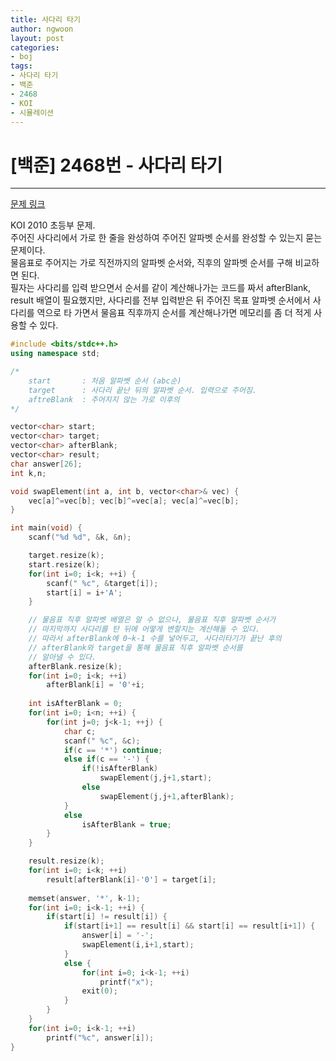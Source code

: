 ```yaml
---
title: 사다리 타기
author: ngwoon
layout: post
categories:
- boj
tags:
- 사다리 타기
- 백준
- 2468
- KOI
- 시뮬레이션
---
```


# [백준] 2468번 - 사다리 타기
- - -

[문제 링크](https://www.acmicpc.net/problem/2468)

KOI 2010 초등부 문제.<br/>
주어진 사다리에서 가로 한 줄을 완성하여 주어진 알파벳 순서를 완성할 수 있는지 묻는 문제이다.<br/>
물음표로 주어지는 가로 직전까지의 알파벳 순서와, 직후의 알파벳 순서를 구해 비교하면 된다.<br/>
필자는 사다리를 입력 받으면서 순서를 같이 계산해나가는 코드를 짜서 afterBlank, result 배열이 필요했지만, 사다리를 전부 입력받은 뒤 주어진 목표 알파벳 순서에서 사다리를 역으로 타 가면서 물음표 직후까지 순서를 계산해나가면 메모리를 좀 더 적게 사용할 수 있다.

```cpp
#include <bits/stdc++.h>
using namespace std;

/*
    start       : 처음 알파벳 순서 (abc순)
    target      : 사다리 끝난 뒤의 알파벳 순서. 입력으로 주어짐.
    aftreBlank  : 주어지지 않는 가로 이후의  
*/

vector<char> start;
vector<char> target;
vector<char> afterBlank;
vector<char> result;
char answer[26];
int k,n;

void swapElement(int a, int b, vector<char>& vec) {
    vec[a]^=vec[b]; vec[b]^=vec[a]; vec[a]^=vec[b];
}

int main(void) {
    scanf("%d %d", &k, &n);

    target.resize(k);
    start.resize(k);
    for(int i=0; i<k; ++i) {
        scanf(" %c", &target[i]);
        start[i] = i+'A';
    }

    // 물음표 직후 알파벳 배열은 알 수 없으나, 물음표 직후 알파벳 순서가 
    // 마지막까지 사다리를 탄 뒤에 어떻게 변할지는 계산해둘 수 있다.
    // 따라서 afterBlank에 0~k-1 수를 넣어두고, 사다리타기가 끝난 후의 
    // afterBlank와 target을 통해 물음표 직후 알파벳 순서를
    // 알아낼 수 있다.
    afterBlank.resize(k);
    for(int i=0; i<k; ++i)
        afterBlank[i] = '0'+i;
    
    int isAfterBlank = 0;
    for(int i=0; i<n; ++i) {
        for(int j=0; j<k-1; ++j) {
            char c;
            scanf(" %c", &c);
            if(c == '*') continue;
            else if(c == '-') {
                if(!isAfterBlank)
                    swapElement(j,j+1,start);
                else
                    swapElement(j,j+1,afterBlank);
            }
            else
                isAfterBlank = true;
        }
    }

    result.resize(k);
    for(int i=0; i<k; ++i)
        result[afterBlank[i]-'0'] = target[i];
    
    memset(answer, '*', k-1);
    for(int i=0; i<k-1; ++i) {
        if(start[i] != result[i]) {
            if(start[i+1] == result[i] && start[i] == result[i+1]) {
                answer[i] = '-';
                swapElement(i,i+1,start);
            }
            else {
                for(int i=0; i<k-1; ++i)
                    printf("x");
                exit(0);
            }
        }
    }
    for(int i=0; i<k-1; ++i)
        printf("%c", answer[i]);
}
```
